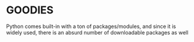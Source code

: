 # GOODIES

Python comes built-in with a ton of packages/modules, and
since it is widely used, there is an absurd number of 
downloadable packages as well

